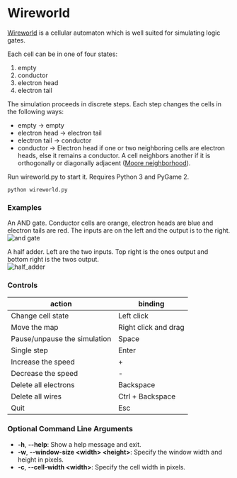 # Wireworld
[Wireworld](https://en.wikipedia.org/wiki/Wireworld) is a cellular automaton which is well suited for simulating logic gates.

Each cell can be in one of four states:
1. empty
2. conductor   
3. electron head
4. electron tail

The simulation proceeds in discrete steps. Each step changes the cells in the following ways:
- empty &rarr; empty
- electron head &rarr; electron tail
- electron tail &rarr; conductor
- conductor &rarr; Electron head if one or two neighboring cells are electron heads, else it remains a conductor. A cell neighbors another if it is orthogonally or diagonally adjacent ([Moore neighborhood](https://en.wikipedia.org/wiki/Moore_neighborhood)).

Run wireworld.py to start it. Requires Python 3 and PyGame 2.
```
python wireworld.py
```

### Examples
An AND gate. Conductor cells are orange, electron heads are blue and electron tails are red. The inputs are on the left and the output is to the right.  
![and gate](screenshot_and_gate.png)

A half adder. Left are the two inputs. Top right is the ones output and bottom right is the twos output.  
![half_adder](screenshot_half_adder.png)

### Controls
| action | binding |
|---|---|
| Change cell state | Left click |
| Move the map | Right click and drag |
| Pause/unpause the simulation | Space |
| Single step | Enter |
| Increase the speed | + |
| Decrease the speed | - |
| Delete all electrons | Backspace |
| Delete all wires | Ctrl + Backspace |
| Quit | Esc |


### Optional Command Line Arguments
- **-h**, **--help**: Show a help message and exit.
- **-w**, **--window-size \<width> \<height>**: Specify the window width and height in pixels.
- **-c**, **--cell-width \<width>**: Specify the cell width in pixels.
